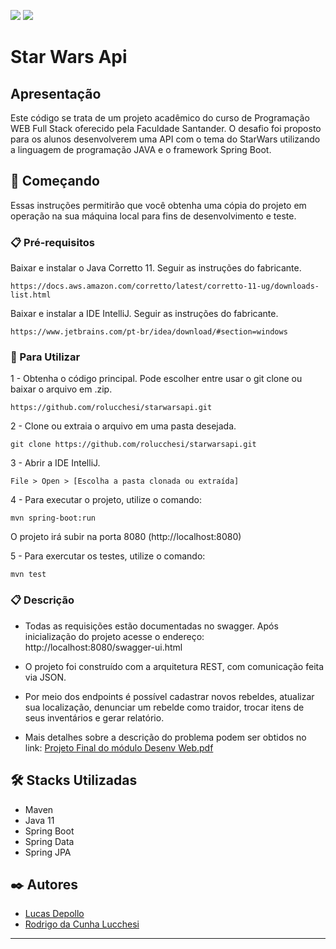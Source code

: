 <img src="https://img.shields.io/badge/java%20corretto-11-blue"/> <img src="https://img.shields.io/badge/IDE-IntelliJ-blue"/>


# Star Wars Api

## Apresentação

Este código se trata de um projeto acadêmico do curso de Programação WEB Full Stack oferecido pela Faculdade Santander. O desafio foi proposto para os alunos desenvolverem uma API com o tema do StarWars utilizando a linguagem de programação JAVA e o framework Spring Boot.

## 🚀 Começando

Essas instruções permitirão que você obtenha uma cópia do projeto em operação na sua máquina local para fins de desenvolvimento e teste.

### 📋 Pré-requisitos

Baixar e instalar o Java Corretto 11. Seguir as instruções do fabricante.

```
https://docs.aws.amazon.com/corretto/latest/corretto-11-ug/downloads-list.html
```
Baixar e instalar a IDE IntelliJ. Seguir as instruções do fabricante.
```
https://www.jetbrains.com/pt-br/idea/download/#section=windows
```

### 🔧 Para Utilizar

1 - Obtenha o código principal. Pode escolher entre usar o git clone ou baixar o arquivo em .zip.

```
https://github.com/rolucchesi/starwarsapi.git
```

2 - Clone ou extraia o arquivo em uma pasta desejada.

```
git clone https://github.com/rolucchesi/starwarsapi.git
```

3 - Abrir a IDE IntelliJ.
```
File > Open > [Escolha a pasta clonada ou extraída]
```

4 - Para executar o projeto, utilize o comando:
```
mvn spring-boot:run
```
O projeto irá subir na porta 8080 (http://localhost:8080)

5 - Para exercutar os testes, utilize o comando:
```
mvn test
```

### 📋 Descrição

- Todas as requisições estão documentadas no swagger. 
Após inicialização do projeto acesse o endereço: http://localhost:8080/swagger-ui.html

- O projeto foi construído com a arquitetura REST, com comunicação feita via JSON.

- Por meio dos endpoints é possível cadastrar novos rebeldes, atualizar sua localização, denunciar um rebelde como traidor, trocar itens de seus inventários e gerar relatório.

- Mais detalhes sobre a descrição do problema podem ser obtidos no link: [Projeto Final do módulo Desenv Web.pdf](https://github.com/rolucchesi/starwarsapi/files/8258773/Projeto.Final.do.modulo.Desenv.Web.pdf)


## 🛠️ Stacks Utilizadas

* Maven
* Java 11
* Spring Boot
* Spring Data
* Spring JPA


## ✒️ Autores

* [Lucas Depollo](https://github.com/ldepollo)
* [Rodrigo da Cunha Lucchesi](https://github.com/rolucchesi)

---

